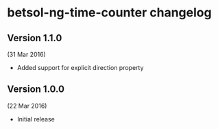 # betsol-ng-time-counter changelog

## Version 1.1.0
(31 Mar 2016)

- Added support for explicit direction property


## Version 1.0.0
(22 Mar 2016)

- Initial release

